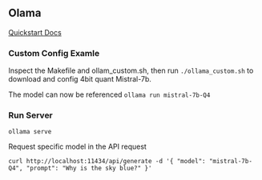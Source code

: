 ## Olama

[Quickstart Docs](https://github.com/ollama/ollama/blob/main/README.md#quickstart)

### Custom Config Examle
Inspect the Makefile and ollam_custom.sh, then run `./ollama_custom.sh` to download and config 4bit quant Mistral-7b.

The model can now be referenced `ollama run mistral-7b-Q4`

### Run Server
`ollama serve`

Request specific model in the API request

`curl http://localhost:11434/api/generate -d '{
  "model": "mistral-7b-Q4",
  "prompt": "Why is the sky blue?"
}'`